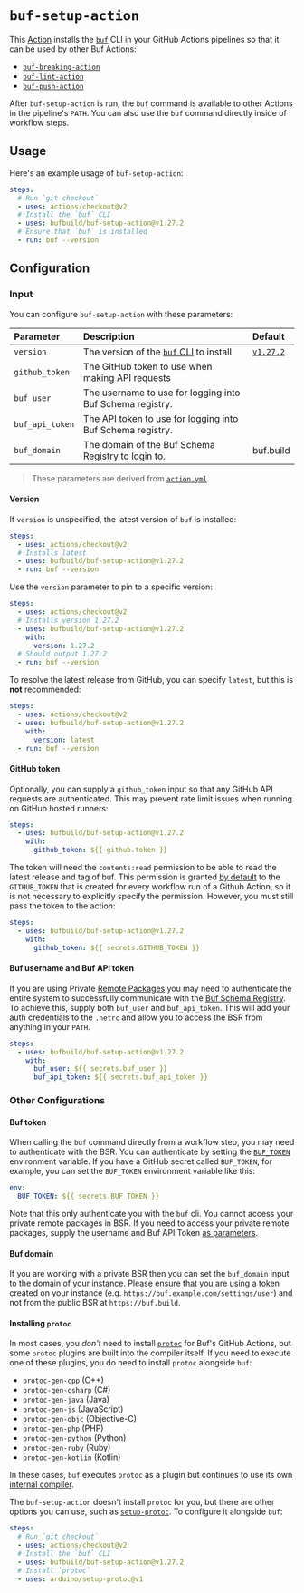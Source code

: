 # `buf-setup-action`

This [Action] installs the [`buf`][buf-cli] CLI in your GitHub Actions pipelines so that it can be
used by other Buf Actions:

* [`buf-breaking-action`][buf-breaking]
* [`buf-lint-action`][buf-lint]
* [`buf-push-action`][buf-push]

After `buf-setup-action` is run, the `buf` command is available to other Actions in the pipeline's
`PATH`. You can also use the `buf` command directly inside of workflow steps.

## Usage

Here's an example usage of `buf-setup-action`:

```yaml
steps:
  # Run `git checkout`
  - uses: actions/checkout@v2
  # Install the `buf` CLI
  - uses: bufbuild/buf-setup-action@v1.27.2
  # Ensure that `buf` is installed
  - run: buf --version
```

## Configuration

### Input

You can configure `buf-setup-action` with these parameters:

| Parameter      | Description                                        | Default            |
|:---------------|:---------------------------------------------------|:-------------------|
| `version`      | The version of the [`buf` CLI][buf-cli] to install | [`v1.27.2`][version] |
| `github_token` | The GitHub token to use when making API requests   |                    |
| `buf_user`     | The username to use for logging into Buf Schema registry.                                               |                    |
| `buf_api_token` | The API token to use for logging into Buf Schema registry.                                                                                                            |                    |
| `buf_domain`    | The domain of the Buf Schema Registry to login to.     | buf.build |

> These parameters are derived from [`action.yml`](./action.yml). <br>
#### Version

If `version` is unspecified, the latest version of `buf` is installed:

```yaml
steps:
  - uses: actions/checkout@v2
  # Installs latest
  - uses: bufbuild/buf-setup-action@v1.27.2
  - run: buf --version
```

Use the `version` parameter to pin to a specific version:

```yaml
steps:
  - uses: actions/checkout@v2
  # Installs version 1.27.2
  - uses: bufbuild/buf-setup-action@v1.27.2
    with:
      version: 1.27.2
  # Should output 1.27.2
  - run: buf --version
```

To resolve the latest release from GitHub, you can specify `latest`, but this is **not**
recommended:

```yaml
steps:
  - uses: actions/checkout@v2
  - uses: bufbuild/buf-setup-action@v1.27.2
    with:
      version: latest
  - run: buf --version
```

#### GitHub token

Optionally, you can supply a `github_token` input so that any GitHub API requests are authenticated.
This may prevent rate limit issues when running on GitHub hosted runners:

```yaml
steps:
  - uses: bufbuild/buf-setup-action@v1.27.2
    with:
      github_token: ${{ github.token }}
```

The token will need the `contents:read` permission to be able to read the latest release and tag of buf. This permission
is granted [by default](https://docs.github.com/en/actions/security-guides/automatic-token-authentication#permissions-for-the-github_token)
to the `GITHUB_TOKEN` that is created for every workflow run of a Github Action, so it is not necessary to explicitly specify the permission. However,
you must still pass the token to the action:

```yaml
steps:
  - uses: bufbuild/buf-setup-action@v1.27.2
    with:
      github_token: ${{ secrets.GITHUB_TOKEN }}
```

#### Buf username and Buf API token

If you are using Private [Remote Packages](https://docs.buf.build/bsr/remote-packages/overview) you may need to authenticate the entire system to successfully communicate with the [Buf Schema Registry][bsr]. To achieve this, supply both `buf_user` and `buf_api_token`. This will add your auth credentials to the `.netrc` and allow you to access the BSR from anything in your `PATH`. 

```yaml
steps:
  - uses: bufbuild/buf-setup-action@v1.27.2
    with:
      buf_user: ${{ secrets.buf_user }}
      buf_api_token: ${{ secrets.buf_api_token }}
```

### Other Configurations

#### Buf token

When calling the `buf` command directly from a workflow step, you may need to authenticate with the
BSR. You can authenticate by setting the [`BUF_TOKEN`][buf-token]
environment variable. If you have a GitHub secret called `BUF_TOKEN`, for example, you can set the
`BUF_TOKEN`  environment variable like this:

```yaml
env:
  BUF_TOKEN: ${{ secrets.BUF_TOKEN }}
```

Note that this only authenticate you with the `buf` cli. You cannot access your private remote 
packages in BSR. If you need to access your private remote packages, supply the username and Buf
API Token [as parameters](#buf-username-and-buf-api-token). 

#### Buf domain

If you are working with a private BSR then you can set the `buf_domain` input to the domain of
your instance. Please ensure that you are using a token created on your instance (e.g. `https://buf.example.com/settings/user`) and not from the public BSR at `https://buf.build`.


#### Installing `protoc`

In most cases, you _don't_ need to install [`protoc`][protoc] for Buf's GitHub Actions, but some
`protoc` plugins are built into the compiler itself. If you need to execute one of these plugins,
you do need to install `protoc` alongside `buf`:

* `protoc-gen-cpp` (C++)
* `protoc-gen-csharp` (C#)
* `protoc-gen-java` (Java)
* `protoc-gen-js` (JavaScript)
* `protoc-gen-objc` (Objective-C)
* `protoc-gen-php` (PHP)
* `protoc-gen-python` (Python)
* `protoc-gen-ruby` (Ruby)
* `protoc-gen-kotlin` (Kotlin)

In these cases, `buf` executes `protoc` as a plugin but continues to use its own [internal
compiler][compiler].

The `buf-setup-action` doesn't install `protoc` for you, but there are other options you can
use, such as [`setup-protoc`][setup-protoc]. To configure it alongside `buf`:

```yaml
steps:
  # Run `git checkout`
  - uses: actions/checkout@v2
  # Install the `buf` CLI
  - uses: bufbuild/buf-setup-action@v1.27.2
  # Install `protoc`
  - uses: arduino/setup-protoc@v1
```

[action]: https://docs.github.com/actions
[breaking]: https://docs.buf.build/breaking
[bsr]: https://docs.buf.build/bsr
[buf-breaking]: https://github.com/marketplace/actions/buf-breaking
[buf-cli]: https://github.com/bufbuild/buf
[buf-lint]: https://github.com/marketplace/actions/buf-lint
[buf-push]: https://github.com/marketplace/actions/buf-push
[buf-token]: https://docs.buf.build/bsr/authentication#buf_token
[compiler]: https://docs.buf.build/build/internal-compiler
[protoc]: https://github.com/protocolbuffers/protobuf#protocol-compiler-installation
[setup-protoc]: https://github.com/marketplace/actions/setup-protoc
[version]: https://github.com/bufbuild/buf/releases/tag/v1.27.2
